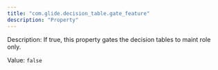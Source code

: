 ```yaml
---
title: "com.glide.decision_table.gate_feature"
description: "Property"
---
```


Description: If true, this property gates the decision tables to maint role only. 

Value: `false`